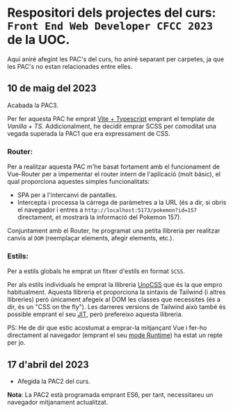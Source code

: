 # Respositori dels projectes del curs: `Front End Web Developer CFCC 2023` de la UOC.

Aquí aniré afegint les PAC's del curs, ho aniré separant per carpetes, ja que les PAC's no estan relacionades entre elles.

## 10 de maig del 2023

Acabada la PAC3.

Per fer aquesta PAC he emprat [Vite + Typescript](https://vitejs.dev/guide/#scaffolding-your-first-vite-project) emprant el template de _Vanilla + TS_.
Addicionalment, he decidit emprar SCSS per comoditat una vegada superada la PAC1 que era expressament de CSS.

### Router:

Per a realitzar aquesta PAC m'he basat fortament amb el funcionament de Vue-Router per a impementar el router intern de l'aplicació (molt bàsic), el qual proporciona aquestes simples funcionalitats:

- SPA per a l'intercanvi de pantalles.
- Intercepta i processa la càrrega de paràmetres a la URL (és a dir, si obris el navegador i entres a `http://localhost:5173/pokemon?id=157` directament, et mostrarà la informació del Pokemon 157).

Conjuntament amb el Router, he programat una petita llibreria per realitzar canvis al `DOM` (reemplaçar elements, afegir elements, etc.).

### Estils:

Per a estils globals he emprat un fitxer d'estils en format `SCSS`.

Per als estils individuals he emprat la llibreria [UnoCSS](https://unocss.dev/) que és la que empro habitualment.
Aquesta llibreria et proporciona la sintaxis de Tailwind (i altres llibreries) però únicament afegeix al DOM les classes que necessites (és a dir, és un "CSS on the fly"). Les darreres versions de Tailwind això també és possible emprant el seu [JIT](https://v2.tailwindcss.com/docs/just-in-time-mode), però prefereixo aquesta llibreria.

PS: He de dir que estic acostumat a emprar-la mitjançant Vue i fer-ho directament al navegador (emprant el seu [mode Runtime](https://unocss.dev/integrations/runtime)) ha estat un repte per jo.

## 17 d'abril del 2023

- Afegida la PAC2 del curs.

**Nota**: La PAC2 està programada emprant ES6, per tant, necessitareu un navegador mitjanament actualitzat.
